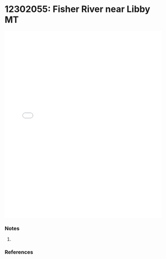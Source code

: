 # 12302055: Fisher River near Libby MT

<iframe src="/distribution_estimation/_static/stations/12302055_fdc.html" width="100%" height="600" frameborder="0"></iframe>

### Notes
1. 

### References

